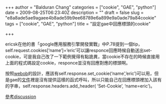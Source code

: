 +++
author = "Balduran Chang"
categories = ["cookie", "GAE", "python"]
date = 2009-08-25T06:23:40Z
description = ""
draft = false
slug = "e8a8ade5ae9agaee4b8ade59b9ee68789e6a899e9a0ade79a84cookie"
tags = ["cookie", "GAE", "python"]
title = "設定gae中回應標頭的cookie"

+++


ericsk在他的書「google應用服務引擎開發實戰」中P.78提到一個tip，self.request.cookies[‘name’]=’eric’可以讓responce回應時候自動送出set-cookie，可是我自己改了一下範例覺得有點詭異，當cookie不存在的時候直接用上面的程式碼設定cookie，responce並沒有回應對應的標頭啊。

按照[webob](http://pythonpaste.org/webob/reference.html#id5)的設計，應該有self.response.set_cookie(‘name’,’eric’)可以用，但是gae的[文件](http://code.google.com/intl/zh-TW/appengine/docs/python/tools/webapp/buildingtheresponse.html)裡是沒有提供這樣的函式呼叫，所以只能自己在回應標頭裡加入該有的字串，self.response.headers.add_header( ‘Set-Cookie’, ‘name=eric’)。

[參考discussion](http://groups.google.com/group/google-appengine/browse_thread/thread/6120f16c2db05f7e/e8262c5cb4d6685c?lnk=gst)

